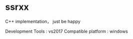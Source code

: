 # ssrxx
C++ implementation，  just be happy

Development Tools      :   vs2017
Compatible platform    :   windows
